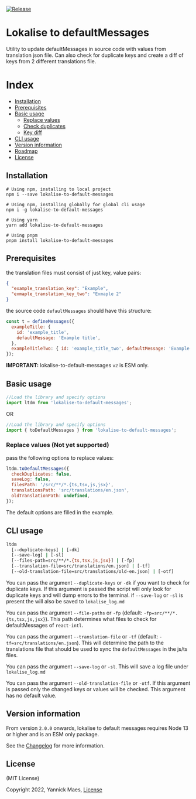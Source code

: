 [![Release](https://github.com/yannickm95/lokalise-to-default-messages/actions/workflows/release-please.yml/badge.svg)](https://github.com/yannickm95/lokalise-to-default-messages/actions/workflows/release-please.yml)

# Lokalise to defaultMessages

Utility to update defaultMessages in source code with values from translation json file. Can also check for duplicate keys and create a diff of keys from 2 different translations file.

# Index

- [Installation](#installation)
- [Prerequisites](#prerequisites)
- [Basic usage](#basic-usage)
  - [Replace values](#replace-values)
  - [Check duplicates](#check-duplicates)
  - [Key diff](#key-diff)
- [CLI usage](#cli-usage)
- [Version information](#version-information)
- [Roadmap](#roadmap)
- [License](#license)

## Installation

```shell
# Using npm, installing to local project
npm i --save lokalise-to-default-messages

# Using npm, installing globally for global cli usage
npm i -g lokalise-to-default-messages

# Using yarn
yarn add lokalise-to-default-messages

# Using pnpm
pnpm install lokalise-to-default-messages
```

## Prerequisites

the translation files must consist of just key, value pairs:

```json
{
  "example_translation_key": "Example",
  "exmaple_translation_key_two": "Exmaple 2"
}
```

the source code `defaultMessages` should have this structure:

```js
const t = defineMessages({
  exampleTitle: {
    id: 'example_title',
    defaultMessage: 'Example title',
  },
  exampleTitleTwo: { id: 'example_title_two', defaultMessage: 'Example 2' },
});
```

**IMPORTANT:** lokalise-to-default-messages `v2` is ESM only.

## Basic usage

```js
//Load the library and specify options
import ltdm from 'lokalise-to-default-messages';
```

OR

```js
//Load the library and specify options
import { toDefaultMessages } from 'lokalise-to-default-messages';
```

### Replace values (Not yet supported)

pass the following options to replace values:

```js
ltdm.toDefaultMessages({
  checkDuplicates: false,
  saveLog: false,
  filesPath: '/src/**/*.{ts,tsx,js,jsx}',
  translationsPath: 'src/translations/en.json',
  oldTranslationPath: undefined,
});
```

The default options are filled in the example.

## CLI usage

```sh
ltdm
  [--duplicate-keys] | [-dk]
  [--save-log] | [-sl]
  [--files-path=src/**/*.{ts,tsx,js,jsx}] | [-fp]
  [--translation-file=src/translations/en.json] | [-tf]
  [--old-translation-file=src/translations/old-en.json] | [-otf]
```

You can pass the argument `--duplicate-keys` or `-dk` if you want to check for duplicate keys.
If this argument is passed the script will only look for duplicate keys and will dump errors to the terminal. if `--save-log` or `-sl` is present the will also be saved to `lokalise_log.md`

You can pass the argument `--file-paths` or `-fp` (default: `-fp=src/**/*.{ts,tsx,js,jsx}`).
This path determines what files to check for defaultMessages of `react-intl`.

You can pass the argument `--translation-file` or `-tf` (default: `-tf=src/translations/en.json`).
This will determine the path to the translations file that should be used to sync
the `defaultMessages` in the js/ts files.

You can pass the argument `--save-log` or `-sl`.
This will save a log file under `lokalise_log.md`

You can pass the argument `--old-translation-file` or `-otf`.
If this argument is passed only the changed keys or values will be checked.
This argument has no default value.

## Version information

From version `2.0.0` onwards, lokalise to default messages requires Node 13 or higher and is an ESM only package.

See the [Changelog](CHANGELOG.md) for more information.

## License

(MIT License)

Copyright 2022, Yannick Maes, [License](LICENSE)
